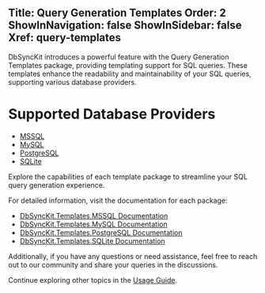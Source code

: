 Title: Query Generation Templates
Order: 2
ShowInNavigation: false
ShowInSidebar: false
Xref: query-templates
---

DbSyncKit introduces a powerful feature with the Query Generation Templates package, providing templating support for SQL queries. These templates enhance the readability and maintainability of your SQL queries, supporting various database providers.

# Supported Database Providers

- [MSSQL](xref:packages/dbsynckit.templates.mssql)
- [MySQL](xref:packages/dbsynckit.templates.mysql)
- [PostgreSQL](xref:packages/dbsynckit.templates.postgresql)
- [SQLite](xref:packages/dbsynckit.templates.sqlite)

Explore the capabilities of each template package to streamline your SQL query generation experience.

For detailed information, visit the documentation for each package:

- [DbSyncKit.Templates.MSSQL Documentation](xref:packages/dbsynckit.templates.mssql)
- [DbSyncKit.Templates.MySQL Documentation](xref:packages/dbsynckit.templates.mysql)
- [DbSyncKit.Templates.PostgreSQL Documentation](xref:packages/dbsynckit.templates.postgresql)
- [DbSyncKit.Templates.SQLite Documentation](xref:packages/dbsynckit.templates.sqlite)

Additionally, if you have any questions or need assistance, feel free to reach out to our community and share your queries in the discussions.

Continue exploring other topics in the [Usage Guide](xref:usage).
